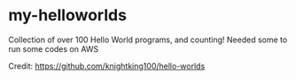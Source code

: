# my-helloworlds
Collection of over 100 Hello World programs, and counting! Needed some to run some codes on AWS

Credit: https://github.com/knightking100/hello-worlds
